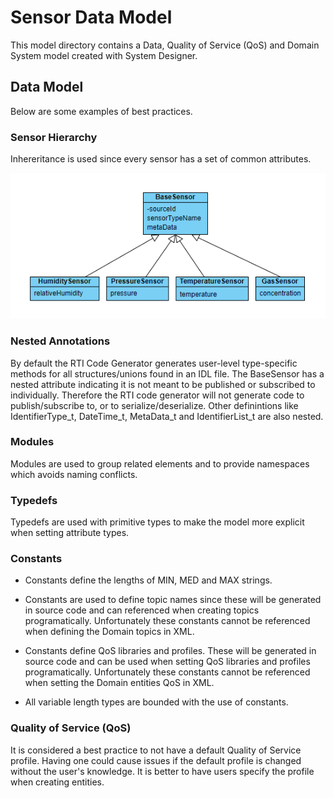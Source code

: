 # Sensor Data Model
This model directory contains a Data, Quality of Service (QoS) and Domain System model created with System Designer.

## Data Model
Below are some examples of best practices.

### Sensor Hierarchy
Inhereritance is used since every sensor has a set of common attributes. 

<img src="./img/sensor_hierarchy.png" width="600"/>

### Nested Annotations
By default the RTI Code Generator generates user-level type-specific methods for all structures/unions found in an IDL file. The BaseSensor has a nested attribute indicating it is not meant to be published or subscribed to individually. Therefore the RTI code generator will not generate code to publish/subscribe to, or to serialize/deserialize. Other definintions like IdentifierType_t, DateTime_t, MetaData_t and IdentifierList_t are also nested.

### Modules
Modules are used to group related elements and to provide namespaces which avoids naming conflicts.

### Typedefs
Typedefs are used with primitive types to make the model more explicit when setting attribute types.

### Constants
- Constants define the lengths of MIN, MED and MAX strings.

- Constants are used to define topic names since these will be generated in source code and can referenced when creating topics programatically. Unfortunately these constants cannot be referenced when defining the Domain topics in XML.

- Constants define QoS libraries and profiles. These will be generated in source code and can be used when setting QoS libraries and profiles programatically. Unfortunately these constants cannot be referenced when setting the Domain entities QoS in XML.

- All variable length types are bounded with the use of constants.  

### Quality of Service (QoS)
It is considered a best practice to not have a default Quality of Service profile. Having one could cause issues if the default profile is changed without the user's knowledge. It is better to have users specify the profile when creating entities.
